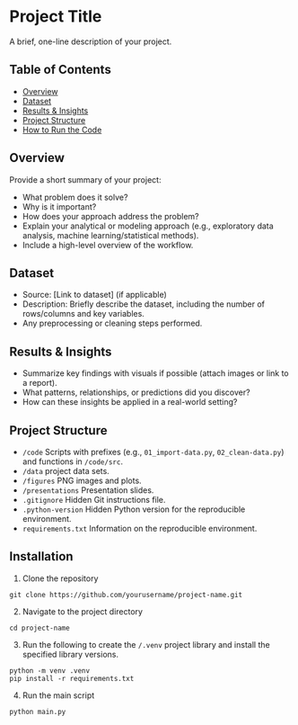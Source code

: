 # Project Title
A brief, one-line description of your project.

## Table of Contents
- [Overview](#Overview)
- [Dataset](#dataset)
- [Results & Insights](#results--insights)
- [Project Structure](#project-structure)
- [How to Run the Code](#how-to-run-the-code)

## Overview
Provide a short summary of your project:
- What problem does it solve?
- Why is it important?
- How does your approach address the problem?
- Explain your analytical or modeling approach (e.g., exploratory data analysis, machine learning/statistical methods).
- Include a high-level overview of the workflow.

## Dataset
- Source: [Link to dataset] (if applicable)
- Description: Briefly describe the dataset, including the number of rows/columns and key variables.
- Any preprocessing or cleaning steps performed.

## Results & Insights
- Summarize key findings with visuals if possible (attach images or link to a report).
- What patterns, relationships, or predictions did you discover?
- How can these insights be applied in a real-world setting?

## Project Structure
- `/code` Scripts with prefixes (e.g., `01_import-data.py`,
  `02_clean-data.py`) and functions in `/code/src`.
- `/data` project data sets.
- `/figures` PNG images and plots.
- `/presentations` Presentation slides.
- `.gitignore` Hidden Git instructions file.
- `.python-version` Hidden Python version for the reproducible
  environment.
- `requirements.txt` Information on the reproducible environment.

## Installation
1. Clone the repository
```
git clone https://github.com/yourusername/project-name.git
```
2. Navigate to the project directory
```
cd project-name
```
3. Run the following to create the `/.venv` project library and install the specified library versions.
```
python -m venv .venv
pip install -r requirements.txt
```
4. Run the main script
```
python main.py
```
